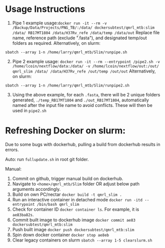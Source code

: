 # Usage Instructions
1. Pipe 1 example usage:```docker run -it --rm -v /Backup/Data/Projects/PNG_TB/:/data/ dockersubtest/qmrl_mtb:slim /data/ RB17MT1804 /data/H37Rv_refe /data/temp /data/out```
  Replace file name, reference path (exclude ".fasta"), and designated temp/out folders as required.
  Alternatively, on slurm:
  ```
sbatch --array 1-n /home/larry/qmrl_mtb/Slim/runpipe.sh
  ```
2. Pipe 2 example usage: ```docker run -it --rm --entrypoint /pipe2.sh -v /home/lcoin/nextflow/data:/data/ -v /home/lcoin/nextflow/out:/out/ qmrl_slim /data/ /data/H37Rv_refe /out/temp /out/out```
  Alternatively, on slurm:
  ```
sbatch --array 1-n /home/larry/qmrl_mtb/Slim/runpipe2.sh
  ```
3. Using the above example, for each `.fasta`, there will be 2 unique folders generated, `./temp_RB17MT1804` and `./out_RB17MT1804`, automatically named after the input file name to avoid conflicts. These will then be used in `pipe2.sh`

# Refreshing Docker on slurm:
Due to some bugs with dockerhub, pulling a build from dockerhub results in errors.

Auto: run `fullupdate.sh` in root git folder.

Manual:
1. Commit on github, trigger manual build on dockerhub.
2. Navigate to `<home>/qmrl_mtb/Slim` folder OR adjust below path arguments accordingly.
3. Build on own PC/nectar `docker build -t qmrl_slim .`
4. Run an interactive container in detached mode `docker run -itd --entrypoint /bin/bash qmrl_slim`
5. Check for container ID `docker container ls`. For example, it is `ae83ba82s`.
6. Commit built image to dockerhub image `docker commit ae83 dockersubtest/qmrl_mtb:slim`
7. Push built image `docker push dockersubtest/qmrl_mtb:slim`
8. Spin down docker container `docker stop ae8eb`
9. Clear legacy containers on slurm `sbatch --array 1-5 clearslurm.sh`
